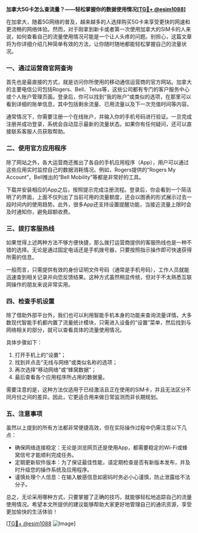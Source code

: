 **加拿大5G卡怎么查流量？——轻松掌握你的数据使用情况[[TG💪+ @esim1088](https://t.me/s/esim1088)]**

在加拿大，随着5G网络的普及，越来越多的人选择购买5G卡来享受更快的网速和更流畅的网络体验。然而，对于刚拿到新卡或者第一次使用加拿大的SIM卡的人来说，如何查看自己的流量使用情况可能是一个让人头疼的问题。别担心，这篇文章将为你详细介绍几种简单有效的方法，让你随时随地都能轻松掌握自己的流量状况。

### 一、通过运营商官网查询

首先也是最直接的方式，就是访问你所使用的移动通信运营商的官方网站。加拿大的主要电信公司包括Rogers、Bell、Telus等，这些公司都有专门的客户服务中心或个人账户管理页面。登录后，你可以找到“我的账户”或类似的选项，在那里可以看到详细的账单信息，其中包括剩余流量、已用流量以及下一次充值时间等内容。

通常情况下，你需要注册一个在线账户，并输入你的手机号码进行验证。一旦完成注册并成功登录，系统会自动显示最新的流量状态。如果你有任何疑问，还可以直接联系客服人员获取帮助。

### 二、使用官方应用程序

除了网站之外，各大运营商还推出了各自的手机应用程序（App），用户可以通过这些应用实时监控自己的数据消耗情况。例如，Rogers提供的“Rogers My Account”，Bell推出的“Bell Mobility”等都是非常好的工具。

下载并安装相应的App之后，按照提示完成注册流程。登录后，你会看到一个简洁明了的界面，上面不仅列出了当前可用的流量额度，还会以图表的形式展示过去一段时间内的使用趋势。此外，很多App还支持设置提醒功能，当接近流量上限时会及时通知你，避免超额收费。

### 三、拨打客服热线

如果觉得上述两种方法不够方便快捷，那么拨打运营商提供的客服热线也是一种不错的选择。无论是通过固定电话还是手机拨号器，只要按照指示操作即可快速获得所需的信息。

一般而言，只需提供有效的身份证明文件号码（通常是手机号码），工作人员就能迅速查到相关记录并向您反馈结果。这种方式虽然稍显传统，但对于不太熟悉互联网操作的朋友来说非常实用。

### 四、检查手机设置

除了借助外部平台外，我们也可以利用智能手机本身的功能来查询流量详情。大多数现代智能手机都内置了流量统计模块，只需进入设备的“设置”菜单，然后找到与网络相关的部分，就可以查看具体的流量使用情况。

具体步骤如下：
1. 打开手机上的“设置”；
2. 找到并点击“无线与网络”或类似名称的选项；
3. 再次选择“移动网络”或“蜂窝数据”；
4. 最后查看各个应用程序所占用的数据量。

需要注意的是，这种方法仅适用于已经激活且正在使用的SIM卡，并且无法区分不同月份之间的差异。因此，它更适合用来做日常监测而非长期规划。

### 五、注意事项

虽然以上提到的所有方法都非常便捷高效，但在实际操作过程中仍需注意以下几点：

- 确保网络连接稳定：无论是浏览网页还是使用App，都需要稳定的Wi-Fi或蜂窝信号才能顺利完成任务。
- 定期更新软件版本：为了保证最佳性能，请定期检查是否有新版本发布，并及时升级您的操作系统及应用程序。
- 谨慎处理个人信息：在输入敏感信息如密码时务必小心谨慎，防止泄露给不法分子。

总之，无论采用哪种方式，只要掌握了正确的技巧，就能够轻松地追踪自己的流量使用情况。希望本文所提供的建议能够帮助大家更好地管理自己的通讯资源，享受更加愉快的生活体验！

[[TG💪+ @esim1088](https://t.me/s/esim1088) ![Image](https://i.postimg.cc/4NQfJmqS/Snipaste-2025-05-13-00-14-12.png)]